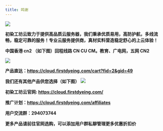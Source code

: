 ```yaml
---
title: 鸣谢
---
```

![](https://cdn.cloud.firstdyeing.com/cloud/img/logo/logo-hei.png)

**初染工坊云致力于提供高品质云服务器，我们秉承优质易用，高防护航，多线流畅，稳定可靠的服务！专业云服务提供商，真材实料营造稳定舒心的上云体验！**

**中国香港 cn2 （如下图）回程线路 CN CU CM。教育、广电网，五网 CN2**

![](https://cdn.cloud.firstdyeing.com/cloud/post/img/p1.png)

**产品直达：https://cloud.firstdyeing.com/cart?fid=2&gid=49**

**我们还有其他产品供您选择（如下图）**
![](https://cdn.cloud.firstdyeing.com/cloud/post/img/p2.png)

**初染工坊云官网: https://cloud.firstdyeing.com/**

**推广计划：https://cloud.firstdyeing.com/affiliates**

**用户交流群：294073744**

**更多产品请前往官网选购，可以添加用户群私聊管理更多优惠折扣价**